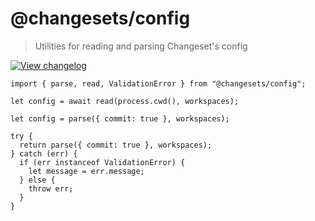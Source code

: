 # @changesets/config

> Utilities for reading and parsing Changeset's config

[![View changelog](https://img.shields.io/badge/changelogs.xyz-Explore%20Changelog-brightgreen)](https://changelogs.xyz/@changesets/cli)


```tsx
import { parse, read, ValidationError } from "@changesets/config";

let config = await read(process.cwd(), workspaces);

let config = parse({ commit: true }, workspaces);

try {
  return parse({ commit: true }, workspaces);
} catch (err) {
  if (err instanceof ValidationError) {
    let message = err.message;
  } else {
    throw err;
  }
}
```
